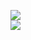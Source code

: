 [![](https://img.shields.io/badge/Made%20With-Github%20Spray-lightgrey.svg?style=for-the-badge&logo=github)](https://github.com/Annihil/github-spray#9628)  
[![](https://i.imgur.com/2DrTn0Z.gif)](https://github.com/Annihil/github-spray)
